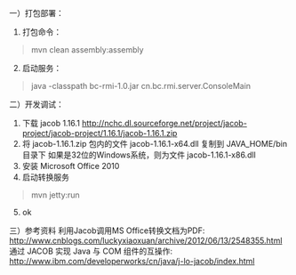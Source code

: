 一）打包部署：
1. 打包命令：
>mvn clean assembly:assembly

2. 启动服务：
>java -classpath bc-rmi-1.0.jar cn.bc.rmi.server.ConsoleMain

二）开发调试：
1. 下载 jacob 1.16.1
http://nchc.dl.sourceforge.net/project/jacob-project/jacob-project/1.16.1/jacob-1.16.1.zip
2. 将 jacob-1.16.1.zip 包内的文件 jacob-1.16.1-x64.dll 复制到 JAVA_HOME/bin 目录下
如果是32位的Windows系统，则为文件 jacob-1.16.1-x86.dll
3. 安装 Microsoft Office 2010
4. 启动转换服务
> mvn jetty:run
5. ok

三）参考资料
利用Jacob调用MS Office转换文档为PDF: http://www.cnblogs.com/luckyxiaoxuan/archive/2012/06/13/2548355.html
通过 JACOB 实现 Java 与 COM 组件的互操作: http://www.ibm.com/developerworks/cn/java/j-lo-jacob/index.html